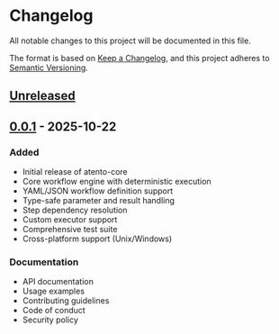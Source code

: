 # Changelog

All notable changes to this project will be documented in this file.

The format is based on [Keep a Changelog](https://keepachangelog.com/en/1.0.0/),
and this project adheres to [Semantic Versioning](https://semver.org/spec/v2.0.0.html).

## [Unreleased]

## [0.0.1] - 2025-10-22

### Added
- Initial release of atento-core
- Core workflow engine with deterministic execution
- YAML/JSON workflow definition support
- Type-safe parameter and result handling
- Step dependency resolution
- Custom executor support
- Comprehensive test suite
- Cross-platform support (Unix/Windows)

### Documentation
- API documentation
- Usage examples
- Contributing guidelines
- Code of conduct
- Security policy

[Unreleased]: https://github.com/weareprogmatic/atento-core/compare/v0.0.1...HEAD
[0.0.1]: https://github.com/weareprogmatic/atento-core/releases/tag/v0.0.1